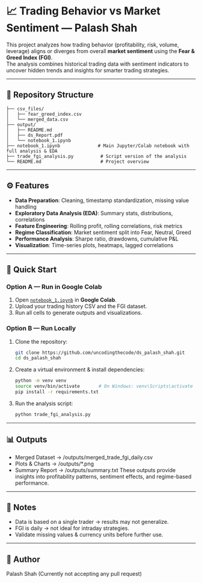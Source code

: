 # 📈 Trading Behavior vs Market Sentiment — Palash Shah

This project analyzes how trading behavior (profitability, risk, volume, leverage) aligns or diverges from overall **market sentiment** using the **Fear & Greed Index (FGI)**.  
The analysis combines historical trading data with sentiment indicators to uncover hidden trends and insights for smarter trading strategies.

---

## 📂 Repository Structure
```
├── csv_files/
│   ├── fear_greed_index.csv
│   └── merged_data.csv
├── output/
│   ├── README.md
│   ├── ds_Report.pdf
│   └── notebook_1.ipynb
├── notebook_1.ipynb              # Main Jupyter/Colab notebook with full analysis & EDA
├── trade_fgi_analysis.py          # Script version of the analysis
└── README.md                      # Project overview
```

---

## ⚙️ Features
- **Data Preparation**: Cleaning, timestamp standardization, missing value handling  
- **Exploratory Data Analysis (EDA)**: Summary stats, distributions, correlations  
- **Feature Engineering**: Rolling profit, rolling correlations, risk metrics  
- **Regime Classification**: Market sentiment split into Fear, Neutral, Greed  
- **Performance Analysis**: Sharpe ratio, drawdowns, cumulative P&L  
- **Visualization**: Time-series plots, heatmaps, lagged correlations  

---

## 🚀 Quick Start

### Option A — Run in Google Colab
1. Open [`notebook_1.ipynb`](notebook_1.ipynb) in **Google Colab**.  
2. Upload your trading history CSV and the FGI dataset.  
3. Run all cells to generate outputs and visualizations.  

### Option B — Run Locally
1. Clone the repository:
   ```bash
   git clone https://github.com/uncodingthecode/ds_palash_shah.git
   cd ds_palash_shah
   ```
2. Create a virtual environment & install dependencies:
   ```bash
   python -m venv venv
   source venv/bin/activate       # On Windows: venv\Scripts\activate
   pip install -r requirements.txt
   ```
3. Run the analysis script:
    ```bash
    python trade_fgi_analysis.py
    ```
    
---

## 📊 Outputs
- Merged Dataset → /outputs/merged_trade_fgi_daily.csv
- Plots & Charts → /outputs/*.png
- Summary Report → /outputs/summary.txt
These outputs provide insights into profitability patterns, sentiment effects, and regime-based performance.

---

## 📌 Notes
- Data is based on a single trader → results may not generalize.
- FGI is daily → not ideal for intraday strategies.
- Validate missing values & currency units before further use.

---

## 👤 Author
Palash Shah
(Currently not accepting any pull request)
